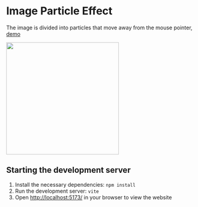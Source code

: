 # Image Particle Effect
The image is divided into particles that move away from the mouse pointer, [demo](https://image-particle-effect.vercel.app/)  
  
<img src="https://github.com/tty-monkey/image-particle-animation/blob/main/showcase.gif" width="300"/>
  
## Starting the development server
1. Install the necessary dependencies:
   `npm install`
2. Run the development server:
   `vite`
3. Open [http://localhost:5173/](http://localhost:5173/) in your browser to view the website
